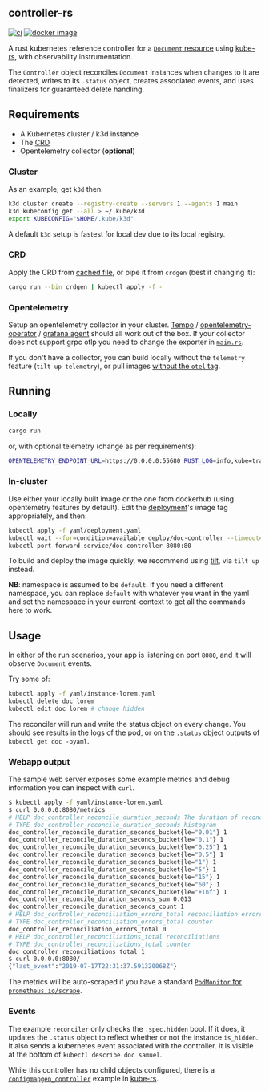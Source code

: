 ## controller-rs
[![ci](https://github.com/kube-rs/controller-rs/actions/workflows/ci.yml/badge.svg)](https://github.com/kube-rs/controller-rs/actions/workflows/ci.yml)
[![docker image](https://img.shields.io/docker/pulls/clux/controller.svg)](
https://hub.docker.com/r/clux/controller/tags/)

A rust kubernetes reference controller for a [`Document` resource](https://github.com/kube-rs/controller-rs/blob/master/yaml/crd.yaml) using [kube-rs](https://github.com/kube-rs/kube-rs/), with observability instrumentation.

The `Controller` object reconciles `Document` instances when changes to it are detected, writes to its `.status` object, creates associated events, and uses finalizers for guaranteed delete handling.

## Requirements
- A Kubernetes cluster / k3d instance
- The [CRD](yaml/crd.yaml)
- Opentelemetry collector (**optional**)

### Cluster
As an example; get `k3d` then:

```sh
k3d cluster create --registry-create --servers 1 --agents 1 main
k3d kubeconfig get --all > ~/.kube/k3d
export KUBECONFIG="$HOME/.kube/k3d"
```

A default `k3d` setup is fastest for local dev due to its local registry.

### CRD
Apply the CRD from [cached file](yaml/crd.yaml), or pipe it from `crdgen` (best if changing it):

```sh
cargo run --bin crdgen | kubectl apply -f -
```

### Opentelemetry
Setup an opentelemetry collector in your cluster. [Tempo](https://github.com/grafana/helm-charts/tree/main/charts/tempo) / [opentelemetry-operator](https://github.com/open-telemetry/opentelemetry-helm-charts/tree/main/charts/opentelemetry-operator) / [grafana agent](https://github.com/grafana/helm-charts/tree/main/charts/agent-operator) should all work out of the box. If your collector does not support grpc otlp you need to change the exporter in [`main.rs`](./src/main.rs).

If you don't have a collector, you can build locally without the `telemetry` feature (`tilt up telemetry`), or pull images [without the `otel` tag](https://hub.docker.com/r/clux/controller/tags/).

## Running

### Locally

```sh
cargo run
```

or, with optional telemetry (change as per requirements):

```sh
OPENTELEMETRY_ENDPOINT_URL=https://0.0.0.0:55680 RUST_LOG=info,kube=trace,controller=debug cargo run --features=telemetry
```

### In-cluster
Use either your locally built image or the one from dockerhub (using opentemetry features by default). Edit the [deployment](./yaml/deployment.yaml)'s image tag appropriately, and then:

```sh
kubectl apply -f yaml/deployment.yaml
kubectl wait --for=condition=available deploy/doc-controller --timeout=20s
kubectl port-forward service/doc-controller 8080:80
```

To build and deploy the image quickly, we recommend using [tilt](https://tilt.dev/), via `tilt up` instead.

**NB**: namespace is assumed to be `default`. If you need a different namespace, you can replace `default` with whatever you want in the yaml and set the namespace in your current-context to get all the commands here to work.

## Usage
In either of the run scenarios, your app is listening on port `8080`, and it will observe `Document` events.

Try some of:

```sh
kubectl apply -f yaml/instance-lorem.yaml
kubectl delete doc lorem
kubectl edit doc lorem # change hidden
```

The reconciler will run and write the status object on every change. You should see results in the logs of the pod, or on the `.status` object outputs of `kubectl get doc -oyaml`.

### Webapp output
The sample web server exposes some example metrics and debug information you can inspect with `curl`.

```sh
$ kubectl apply -f yaml/instance-lorem.yaml
$ curl 0.0.0.0:8080/metrics
# HELP doc_controller_reconcile_duration_seconds The duration of reconcile to complete in seconds
# TYPE doc_controller_reconcile_duration_seconds histogram
doc_controller_reconcile_duration_seconds_bucket{le="0.01"} 1
doc_controller_reconcile_duration_seconds_bucket{le="0.1"} 1
doc_controller_reconcile_duration_seconds_bucket{le="0.25"} 1
doc_controller_reconcile_duration_seconds_bucket{le="0.5"} 1
doc_controller_reconcile_duration_seconds_bucket{le="1"} 1
doc_controller_reconcile_duration_seconds_bucket{le="5"} 1
doc_controller_reconcile_duration_seconds_bucket{le="15"} 1
doc_controller_reconcile_duration_seconds_bucket{le="60"} 1
doc_controller_reconcile_duration_seconds_bucket{le="+Inf"} 1
doc_controller_reconcile_duration_seconds_sum 0.013
doc_controller_reconcile_duration_seconds_count 1
# HELP doc_controller_reconciliation_errors_total reconciliation errors
# TYPE doc_controller_reconciliation_errors_total counter
doc_controller_reconciliation_errors_total 0
# HELP doc_controller_reconciliations_total reconciliations
# TYPE doc_controller_reconciliations_total counter
doc_controller_reconciliations_total 1
$ curl 0.0.0.0:8080/
{"last_event":"2019-07-17T22:31:37.591320068Z"}
```

The metrics will be auto-scraped if you have a standard [`PodMonitor` for `prometheus.io/scrape`](https://github.com/prometheus-community/helm-charts/blob/b69e89e73326e8b504102a75d668dc4351fcdb78/charts/prometheus/values.yaml#L1608-L1650).

### Events
The example `reconciler` only checks the `.spec.hidden` bool. If it does, it updates the `.status` object to reflect whether or not the instance `is_hidden`. It also sends a kubernetes event associated with the controller. It is visible at the bottom of `kubectl describe doc samuel`.

While this controller has no child objects configured, there is a [`configmapgen_controller`](https://github.com/kube-rs/kube-rs/blob/master/examples/configmapgen_controller.rs) example in [kube-rs](https://github.com/kube-rs/kube-rs/).
